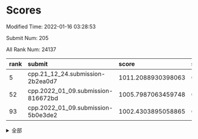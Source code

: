 # Scores

Modified Time: 2022-01-16 03:28:53

Submit Num: 205

All Rank Num: 24137

| rank |               submit               |       score        |       sigma        | pk_num |
| :--- | :--------------------------------- | :----------------- | :----------------- | :----- |
| 5    | cpp.21_12_24.submission-2b2ea0d7   | 1011.2088930398063 | 0.7771111880478037 | 473    |
| 52   | cpp.2022_01_09.submission-816672bd | 1005.7987063459748 | 0.7085212758082617 | 469    |
| 93   | cpp.2022_01_09.submission-5b0e3de2 | 1002.4303895058865 | 0.7137843573664695 | 465    |


<details>
<summary>全部</summary>

| rank |                 submit                 |       score        |       sigma        | pk_num |
| :--- | :------------------------------------- | :----------------- | :----------------- | :----- |
| 1    | gobigger.level_3.submission_level_3_25 | 1011.5238117249467 | 0.7933965605480643 | 469    |
| 2    | gobigger.level_3.submission_level_3_12 | 1011.3968584038004 | 0.7833336202368084 | 472    |
| 3    | gobigger.level_3.submission_level_3_41 | 1011.3337261753358 | 0.7678972731716164 | 464    |
| 4    | gobigger.level_3.submission_level_3_9  | 1011.316671780304  | 0.7848076069881542 | 472    |
| 5    | cpp.21_12_24.submission-2b2ea0d7       | 1011.2088930398063 | 0.7771111880478037 | 473    |
| 6    | gobigger.level_3.submission_level_3_31 | 1011.1938643896053 | 0.7535414281479172 | 471    |
| 7    | gobigger.level_3.submission_level_3_34 | 1011.06465844239   | 0.7634126737997575 | 469    |
| 8    | gobigger.level_3.submission_level_3_37 | 1010.9231558659069 | 0.790326693952083  | 460    |
| 9    | gobigger.level_3.submission_level_3_11 | 1010.8240140504882 | 0.7758382445652096 | 473    |
| 10   | gobigger.level_3.submission_level_3_47 | 1010.7048331792414 | 0.7826404318282522 | 473    |
| 11   | gobigger.level_3.submission_level_3_2  | 1010.6997452535181 | 0.7592542138869889 | 472    |
| 12   | gobigger.level_3.submission_level_3_35 | 1010.6614391265816 | 0.7668858742682112 | 472    |
| 13   | gobigger.level_3.submission_level_3_38 | 1010.5748818395214 | 0.7631382965376238 | 468    |
| 14   | gobigger.level_3.submission_level_3_16 | 1010.5060031504679 | 0.7585431688396931 | 473    |
| 15   | gobigger.level_3.submission_level_3_7  | 1010.29105941997   | 0.7623790697453856 | 475    |
| 16   | gobigger.level_3.submission_level_3_43 | 1010.1912634994721 | 0.7526572645531795 | 465    |
| 17   | gobigger.level_3.submission_level_3_20 | 1010.1723674990347 | 0.7478085188557784 | 472    |
| 18   | gobigger.level_3.submission_level_3_0  | 1010.1531084585561 | 0.7852204974448616 | 473    |
| 19   | gobigger.level_3.submission_level_3_3  | 1010.1005484132304 | 0.7733927314638831 | 471    |
| 20   | gobigger.level_3.submission_level_3_21 | 1010.0424350003243 | 0.7685304180109539 | 470    |
| 21   | gobigger.level_3.submission_level_3_6  | 1010.0394264627871 | 0.7557456419561236 | 470    |
| 22   | gobigger.level_3.submission_level_3_27 | 1009.9412498620238 | 0.752806855456049  | 475    |
| 23   | gobigger.level_3.submission_level_3_40 | 1009.9237295036096 | 0.7724690190589615 | 466    |
| 24   | gobigger.level_3.submission_level_3_36 | 1009.8317459209466 | 0.7658865092118295 | 470    |
| 25   | gobigger.level_3.submission_level_3_17 | 1009.813837657816  | 0.745917947461539  | 475    |
| 26   | gobigger.level_3.submission_level_3_26 | 1009.8043076841495 | 0.7639019607955166 | 470    |
| 27   | gobigger.level_3.submission_level_3_13 | 1009.7673669590581 | 0.7557560322180951 | 471    |
| 28   | gobigger.level_3.submission_level_3_30 | 1009.7458228695903 | 0.7497634761915805 | 473    |
| 29   | gobigger.level_3.submission_level_3_42 | 1009.740352453743  | 0.7665571132040596 | 473    |
| 30   | gobigger.level_3.submission_level_3_18 | 1009.6883383537763 | 0.7501283557887357 | 477    |
| 31   | gobigger.level_3.submission_level_3_39 | 1009.5517234587729 | 0.7458505895691065 | 476    |
| 32   | gobigger.level_3.submission_level_3_46 | 1009.5105620397956 | 0.759692497025387  | 472    |
| 33   | gobigger.level_3.submission_level_3_48 | 1009.4851368107913 | 0.7573832230665495 | 469    |
| 34   | gobigger.level_3.submission_level_3_44 | 1009.4690860662191 | 0.767383311239029  | 474    |
| 35   | gobigger.level_3.submission_level_3_45 | 1009.4202837468999 | 0.7412721228402248 | 467    |
| 36   | gobigger.level_3.submission_level_3_10 | 1009.4119913685598 | 0.7523302522236106 | 471    |
| 37   | gobigger.level_3.submission_level_3_24 | 1009.3433386831808 | 0.7419395458510853 | 475    |
| 38   | gobigger.level_3.submission_level_3_14 | 1009.3420943870454 | 0.7456024491937286 | 472    |
| 39   | gobigger.level_3.submission_level_3_5  | 1009.3258649642429 | 0.7614852086907783 | 472    |
| 40   | gobigger.level_3.submission_level_3_19 | 1009.311406516981  | 0.764811041876654  | 469    |
| 41   | gobigger.level_3.submission_level_3_23 | 1009.302546022964  | 0.7619911838473402 | 474    |
| 42   | gobigger.level_3.submission_level_3_15 | 1009.272662248142  | 0.7725590927374852 | 472    |
| 43   | gobigger.level_3.submission_level_3_32 | 1009.1477096671479 | 0.7819873056264657 | 468    |
| 44   | gobigger.level_3.submission_level_3_1  | 1008.9120703316443 | 0.7436505821286612 | 473    |
| 45   | gobigger.level_3.submission_level_3_29 | 1008.7191358266832 | 0.7452991472294387 | 470    |
| 46   | gobigger.level_3.submission_level_3_8  | 1008.7002490590271 | 0.7769323488417139 | 462    |
| 47   | gobigger.level_3.submission_level_3_28 | 1008.618273991198  | 0.7586012220600045 | 465    |
| 48   | gobigger.level_3.submission_level_3_4  | 1008.5718742129072 | 0.7451920754994323 | 472    |
| 49   | gobigger.level_3.submission_level_3_33 | 1008.5264036983821 | 0.7520994735371144 | 470    |
| 50   | gobigger.level_3.submission_level_3_22 | 1008.1207697792796 | 0.7501922620327134 | 475    |
| 51   | gobigger.level_3.submission_level_3_49 | 1007.774392049958  | 0.7428131412186397 | 470    |
| 52   | cpp.2022_01_09.submission-816672bd     | 1005.7987063459748 | 0.7085212758082617 | 469    |
| 53   | gobigger.level_1.submission_level_1_1  | 1005.1557748148505 | 0.7210356755749335 | 471    |
| 54   | gobigger.level_1.submission_level_1_38 | 1004.6604249116848 | 0.7198743997297224 | 472    |
| 55   | gobigger.level_1.submission_level_1_15 | 1004.3029392969166 | 0.7048988287952509 | 470    |
| 56   | gobigger.level_1.submission_level_1_9  | 1004.2325170626029 | 0.7115602589740037 | 479    |
| 57   | gobigger.level_1.submission_level_1_24 | 1004.2301410863989 | 0.7244627971542749 | 468    |
| 58   | gobigger.level_1.submission_level_1_35 | 1003.9856959444644 | 0.7099618695719534 | 476    |
| 59   | gobigger.level_1.submission_level_1_29 | 1003.9226781784228 | 0.7148371657149402 | 471    |
| 60   | gobigger.level_1.submission_level_1_40 | 1003.9083689267754 | 0.7168556886074667 | 476    |
| 61   | gobigger.level_1.submission_level_1_31 | 1003.8281647443509 | 0.7147818840344718 | 472    |
| 62   | gobigger.level_1.submission_level_1_22 | 1003.801344569969  | 0.7175248866076098 | 469    |
| 63   | gobigger.level_1.submission_level_1_12 | 1003.7860496093846 | 0.7157711311095343 | 472    |
| 64   | gobigger.level_1.submission_level_1_43 | 1003.7503029546447 | 0.7213293294054722 | 476    |
| 65   | gobigger.level_1.submission_level_1_48 | 1003.7344929258535 | 0.7290262068447451 | 472    |
| 66   | gobigger.level_1.submission_level_1_27 | 1003.6485150550931 | 0.723747704352661  | 471    |
| 67   | gobigger.level_1.submission_level_1_23 | 1003.615456279622  | 0.7148112158240015 | 473    |
| 68   | gobigger.level_1.submission_level_1_41 | 1003.5186831290359 | 0.7154177205763559 | 474    |
| 69   | gobigger.level_1.submission_level_1_14 | 1003.493458714932  | 0.7172616647488732 | 473    |
| 70   | gobigger.level_1.submission_level_1_4  | 1003.4767031394802 | 0.7070753995401259 | 476    |
| 71   | gobigger.level_1.submission_level_1_21 | 1003.4719101563348 | 0.7105098687951654 | 473    |
| 72   | gobigger.level_1.submission_level_1_5  | 1003.43353260201   | 0.7199164702693772 | 471    |
| 73   | gobigger.level_1.submission_level_1_26 | 1003.4321896358366 | 0.7153399855337421 | 468    |
| 74   | gobigger.level_1.submission_level_1_7  | 1003.4039402621377 | 0.704527861769113  | 468    |
| 75   | gobigger.level_1.submission_level_1_13 | 1003.3550809761082 | 0.7221014583030814 | 474    |
| 76   | gobigger.level_1.submission_level_1_42 | 1003.3021418313532 | 0.7159501936258833 | 467    |
| 77   | gobigger.level_1.submission_level_1_49 | 1003.2445384630773 | 0.7183050623061722 | 468    |
| 78   | gobigger.level_1.submission_level_1_17 | 1003.2123445090227 | 0.7100665347106513 | 471    |
| 79   | gobigger.level_1.submission_level_1_16 | 1003.1581914075363 | 0.7233399929322537 | 472    |
| 80   | gobigger.level_1.submission_level_1_46 | 1003.1552528084503 | 0.7123071825748319 | 475    |
| 81   | gobigger.level_1.submission_level_1_18 | 1003.149376525042  | 0.7185824723640147 | 467    |
| 82   | gobigger.level_1.submission_level_1_2  | 1003.1465267263164 | 0.7141474741681859 | 474    |
| 83   | gobigger.level_1.submission_level_1_6  | 1003.1109531447578 | 0.716383874954972  | 473    |
| 84   | gobigger.level_1.submission_level_1_30 | 1003.0095636640327 | 0.7148640468019923 | 469    |
| 85   | gobigger.level_1.submission_level_1_20 | 1002.9620167947937 | 0.7127053225405428 | 470    |
| 86   | gobigger.level_1.submission_level_1_0  | 1002.8879591447295 | 0.7044225671044396 | 471    |
| 87   | gobigger.level_1.submission_level_1_33 | 1002.8877632010862 | 0.7155385796227633 | 470    |
| 88   | gobigger.level_1.submission_level_1_28 | 1002.8033652516788 | 0.7110016737184557 | 472    |
| 89   | gobigger.level_1.submission_level_1_19 | 1002.7991190228897 | 0.7207047835644935 | 471    |
| 90   | gobigger.level_1.submission_level_1_32 | 1002.7861602053976 | 0.7083793805515393 | 472    |
| 91   | gobigger.level_1.submission_level_1_47 | 1002.742201036288  | 0.7108009238539017 | 469    |
| 92   | gobigger.level_1.submission_level_1_3  | 1002.5963328142583 | 0.7079838279776383 | 467    |
| 93   | cpp.2022_01_09.submission-5b0e3de2     | 1002.4303895058865 | 0.7137843573664695 | 465    |
| 94   | gobigger.level_1.submission_level_1_44 | 1002.3734050049313 | 0.7029563173407688 | 470    |
| 95   | gobigger.level_1.submission_level_1_11 | 1002.3704066991273 | 0.7076627299506939 | 471    |
| 96   | gobigger.level_1.submission_level_1_36 | 1002.3666090187935 | 0.7158798385841346 | 467    |
| 97   | gobigger.level_1.submission_level_1_25 | 1002.3533995447929 | 0.7286511823214495 | 477    |
| 98   | gobigger.level_1.submission_level_1_8  | 1002.3003338098583 | 0.7131548608227388 | 464    |
| 99   | gobigger.level_1.submission_level_1_34 | 1002.2802761320896 | 0.7275402414224027 | 468    |
| 100  | gobigger.level_1.submission_level_1_37 | 1002.272586279718  | 0.7079742209791746 | 471    |
| 101  | gobigger.level_1.submission_level_1_45 | 1001.968900913966  | 0.7145167426359326 | 467    |
| 102  | gobigger.level_1.submission_level_1_39 | 1001.9286223940807 | 0.72320001229068   | 473    |
| 103  | gobigger.level_1.submission_level_1_10 | 1001.5668948307215 | 0.7081837372831664 | 474    |
| 104  | gobigger.random.submission_random_33   | 997.8923620290735  | 0.695025344826029  | 470    |
| 105  | gobigger.random.submission_random_41   | 997.4640201376749  | 0.7022708279040573 | 474    |
| 106  | gobigger.random.submission_random_8    | 997.3749072432089  | 0.7066040133577423 | 471    |
| 107  | gobigger.random.submission_random_20   | 997.0965499210662  | 0.7001104918458341 | 474    |
| 108  | gobigger.random.submission_random_3    | 996.9583418069963  | 0.7110749086740298 | 472    |
| 109  | gobigger.random.submission_random_25   | 996.8419889461721  | 0.7111241351270765 | 467    |
| 110  | gobigger.random.submission_random_42   | 996.6621967623912  | 0.7059111750002184 | 471    |
| 111  | gobigger.random.submission_random_11   | 996.503481370908   | 0.7044046850089998 | 471    |
| 112  | gobigger.random.submission_random_29   | 996.4648624566753  | 0.7019079420412948 | 470    |
| 113  | gobigger.random.submission_random_17   | 996.4224026383893  | 0.7008767402440462 | 469    |
| 114  | gobigger.random.submission_random_26   | 996.3734759779578  | 0.7092126401633234 | 469    |
| 115  | gobigger.random.submission_random_10   | 996.3704569312289  | 0.715083100494658  | 470    |
| 116  | gobigger.random.submission_random_6    | 996.3621781601761  | 0.7019858183460769 | 470    |
| 117  | gobigger.random.submission_random_48   | 996.305368344924   | 0.7050984586696375 | 465    |
| 118  | gobigger.random.submission_random_24   | 996.2782107483418  | 0.7074654055494963 | 468    |
| 119  | gobigger.random.submission_random_40   | 996.2264527880208  | 0.7065309999636826 | 475    |
| 120  | gobigger.random.submission_random_13   | 996.1672852239976  | 0.7045300900089473 | 472    |
| 121  | gobigger.random.submission_random_39   | 996.1215832396806  | 0.7061585533616174 | 467    |
| 122  | gobigger.random.submission_random_32   | 996.1110313070466  | 0.7212563331336048 | 473    |
| 123  | gobigger.random.submission_random_36   | 996.003319178922   | 0.7124654703862434 | 470    |
| 124  | gobigger.random.submission_random_22   | 995.970831773408   | 0.7031977811879359 | 471    |
| 125  | gobigger.random.submission_random_18   | 995.9282637870288  | 0.7080685648496197 | 470    |
| 126  | gobigger.random.submission_random_46   | 995.9175497676797  | 0.7108829615874108 | 473    |
| 127  | gobigger.random.submission_random_0    | 995.8565641692371  | 0.7026213019077286 | 470    |
| 128  | gobigger.random.submission_random_34   | 995.8021178733561  | 0.7134879368184781 | 478    |
| 129  | gobigger.random.submission_random_14   | 995.7404928829366  | 0.7075670358917122 | 475    |
| 130  | gobigger.random.submission_random_35   | 995.6988875430595  | 0.7099822582284534 | 470    |
| 131  | gobigger.random.submission_random_38   | 995.6961882869142  | 0.7059271626078196 | 472    |
| 132  | gobigger.random.submission_random_7    | 995.6611294228375  | 0.7181764412675296 | 474    |
| 133  | gobigger.random.submission_random_28   | 995.6516601881539  | 0.7041938757409694 | 471    |
| 134  | gobigger.random.submission_random_19   | 995.6499323997231  | 0.7155389452428712 | 470    |
| 135  | gobigger.random.submission_random_44   | 995.6481444147835  | 0.7075219413630919 | 476    |
| 136  | gobigger.random.submission_random_9    | 995.6150113956295  | 0.7010745909098406 | 462    |
| 137  | gobigger.random.submission_random_30   | 995.6009737461467  | 0.7172800857888203 | 471    |
| 138  | gobigger.random.submission_random_47   | 995.5880880563891  | 0.705050289919041  | 473    |
| 139  | gobigger.random.submission_random_43   | 995.5814037798671  | 0.7180826699542562 | 469    |
| 140  | gobigger.random.submission_random_2    | 995.5314542271194  | 0.7051372293584762 | 469    |
| 141  | gobigger.random.submission_random_16   | 995.4848874774996  | 0.6999455499953855 | 473    |
| 142  | gobigger.random.submission_random_15   | 995.4596107303348  | 0.7083194715777733 | 475    |
| 143  | gobigger.random.submission_random_37   | 995.2068942939243  | 0.7213619118552554 | 465    |
| 144  | gobigger.random.submission_random_12   | 995.0564465223945  | 0.7070206634182221 | 470    |
| 145  | gobigger.random.submission_random_27   | 994.8954946826952  | 0.7103989898490026 | 469    |
| 146  | gobigger.random.submission_random_23   | 994.8313844941697  | 0.7126574970324571 | 473    |
| 147  | gobigger.random.submission_random_21   | 994.8039552855583  | 0.7168750505261204 | 468    |
| 148  | gobigger.random.submission_random_4    | 994.7992208803215  | 0.7115318551098404 | 468    |
| 149  | gobigger.random.submission_random_5    | 994.7946868192187  | 0.7048060177761063 | 472    |
| 150  | gobigger.random.submission_random_45   | 994.7896421447106  | 0.7137380329475658 | 467    |
| 151  | gobigger.random.submission_random_31   | 994.7678784168507  | 0.7080201176444478 | 472    |
| 152  | gobigger.random.submission_random_49   | 994.6608045294655  | 0.7265343479326754 | 473    |
| 153  | gobigger.level_2.submission_level_2_29 | 994.6012842959565  | 0.7272433244499534 | 471    |
| 154  | gobigger.random.submission_random_1    | 994.5979883398074  | 0.7086583448502326 | 468    |
| 155  | gobigger.level_2.submission_level_2_11 | 994.5044324321397  | 0.7240180115243344 | 471    |
| 156  | gobigger.level_2.submission_level_2_37 | 994.399282767408   | 0.7295855734887886 | 474    |
| 157  | gobigger.level_2.submission_level_2_44 | 993.9624958800446  | 0.7341861122767132 | 473    |
| 158  | gobigger.level_2.submission_level_2_40 | 993.7107698843905  | 0.7461975418702355 | 468    |
| 159  | gobigger.level_2.submission_level_2_13 | 993.5964285530671  | 0.7204489808335763 | 476    |
| 160  | gobigger.level_2.submission_level_2_42 | 993.3231543779821  | 0.7224974630278052 | 473    |
| 161  | gobigger.level_2.submission_level_2_39 | 993.260786232448   | 0.7320793088957406 | 463    |
| 162  | gobigger.level_2.submission_level_2_46 | 993.2230082548032  | 0.7445758463859107 | 477    |
| 163  | gobigger.level_2.submission_level_2_36 | 993.080084261196   | 0.7245535872414715 | 473    |
| 164  | gobigger.level_2.submission_level_2_9  | 993.050432952574   | 0.7258144918940496 | 473    |
| 165  | gobigger.level_2.submission_level_2_49 | 992.7858488502569  | 0.7534847354205058 | 466    |
| 166  | gobigger.level_2.submission_level_2_15 | 992.7348090494567  | 0.7431076692051986 | 475    |
| 167  | gobigger.level_2.submission_level_2_30 | 992.6549243182119  | 0.7411487611593115 | 468    |
| 168  | gobigger.level_2.submission_level_2_24 | 992.5655810074757  | 0.7191358450399931 | 473    |
| 169  | gobigger.level_2.submission_level_2_33 | 992.4725006778328  | 0.7386026524979262 | 468    |
| 170  | gobigger.level_2.submission_level_2_10 | 992.4711794026584  | 0.7362642531448892 | 466    |
| 171  | gobigger.level_2.submission_level_2_20 | 992.451763557549   | 0.7302584359024443 | 473    |
| 172  | gobigger.level_2.submission_level_2_47 | 992.3900448991387  | 0.7640630019507751 | 470    |
| 173  | gobigger.level_2.submission_level_2_1  | 992.3703235551857  | 0.7363966284845307 | 465    |
| 174  | gobigger.level_2.submission_level_2_0  | 992.3363164439858  | 0.7367173057316976 | 471    |
| 175  | gobigger.level_2.submission_level_2_19 | 992.2235129719863  | 0.7276972874976391 | 473    |
| 176  | gobigger.level_2.submission_level_2_35 | 992.0654401807357  | 0.7217773103815156 | 475    |
| 177  | gobigger.level_2.submission_level_2_32 | 992.0166478202874  | 0.7565291223865809 | 474    |
| 178  | gobigger.level_2.submission_level_2_21 | 991.97670550882    | 0.7364278994122211 | 474    |
| 179  | gobigger.level_2.submission_level_2_4  | 991.8715537711031  | 0.7472073904812271 | 470    |
| 180  | gobigger.level_2.submission_level_2_2  | 991.7983816002671  | 0.7384405552808502 | 468    |
| 181  | gobigger.level_2.submission_level_2_31 | 991.7868614052177  | 0.7491086535169632 | 473    |
| 182  | gobigger.level_2.submission_level_2_6  | 991.7768231141486  | 0.7566555569582581 | 469    |
| 183  | gobigger.level_2.submission_level_2_41 | 991.6943640356105  | 0.7345061209112259 | 474    |
| 184  | gobigger.level_2.submission_level_2_34 | 991.6599392660501  | 0.7476798782076954 | 474    |
| 185  | gobigger.level_2.submission_level_2_3  | 991.5738194803635  | 0.7347853020561396 | 471    |
| 186  | gobigger.level_2.submission_level_2_16 | 991.5673301241354  | 0.7536475471929767 | 473    |
| 187  | gobigger.level_2.submission_level_2_14 | 991.5194745625221  | 0.7477504954766    | 467    |
| 188  | gobigger.level_2.submission_level_2_26 | 991.5166524350972  | 0.7406751732437554 | 475    |
| 189  | gobigger.level_2.submission_level_2_22 | 991.5100871568441  | 0.7612255558274885 | 473    |
| 190  | gobigger.level_2.submission_level_2_7  | 991.4866290390099  | 0.7528241443813215 | 468    |
| 191  | gobigger.level_2.submission_level_2_48 | 991.4737429507383  | 0.7454180298729491 | 468    |
| 192  | gobigger.level_2.submission_level_2_45 | 991.4602783919921  | 0.7614832098483864 | 470    |
| 193  | gobigger.level_2.submission_level_2_5  | 991.3621146566551  | 0.7528710236496753 | 467    |
| 194  | gobigger.level_2.submission_level_2_8  | 991.2878865756852  | 0.7729539037232814 | 466    |
| 195  | gobigger.level_2.submission_level_2_28 | 991.2775353265743  | 0.739753812911454  | 475    |
| 196  | gobigger.level_2.submission_level_2_38 | 991.1421240307925  | 0.7540950856766895 | 474    |
| 197  | gobigger.level_2.submission_level_2_23 | 991.1301490893227  | 0.7640456015898812 | 473    |
| 198  | gobigger.level_2.submission_level_2_12 | 990.9766605563631  | 0.7575494450108243 | 475    |
| 199  | gobigger.level_2.submission_level_2_43 | 990.8658776492283  | 0.7605717418786045 | 473    |
| 200  | gobigger.level_2.submission_level_2_27 | 990.6966466045116  | 0.7592445474418946 | 469    |
| 201  | gobigger.level_2.submission_level_2_18 | 990.6885884037276  | 0.7619377450267508 | 470    |
| 202  | gobigger.level_2.submission_level_2_17 | 990.4792544034622  | 0.7545505013662117 | 475    |
| 203  | gobigger.level_2.submission_level_2_25 | 990.3188094165499  | 0.7882509310821976 | 466    |
| 204  | gobigger.none.submission_none_1        | 978.4645720370033  | 1.2133814814094077 | 471    |
| 205  | gobigger.none.submission_none_0        | 977.4140491514078  | 1.355296522798015  | 472    |

</details>